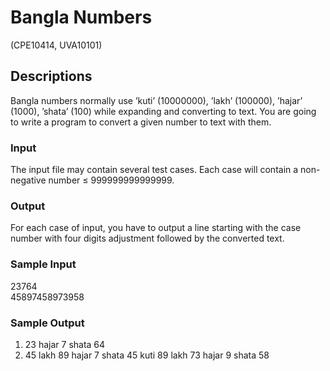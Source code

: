 # Bangla Numbers	

(CPE10414, UVA10101)

## Descriptions

Bangla numbers normally use ’kuti’ (10000000), ’lakh’ (100000), ’hajar’ (1000), ’shata’ (100) while
expanding and converting to text. You are going to write a program to convert a given number to text
with them.
### Input
The input file may contain several test cases. Each case will contain a non-negative number ≤
999999999999999.
### Output
For each case of input, you have to output a line starting with the case number with four digits
adjustment followed by the converted text.
### Sample Input
23764  
45897458973958  
### Sample Output
1. 23 hajar 7 shata 64  
2. 45 lakh 89 hajar 7 shata 45 kuti 89 lakh 73 hajar 9 shata 58  